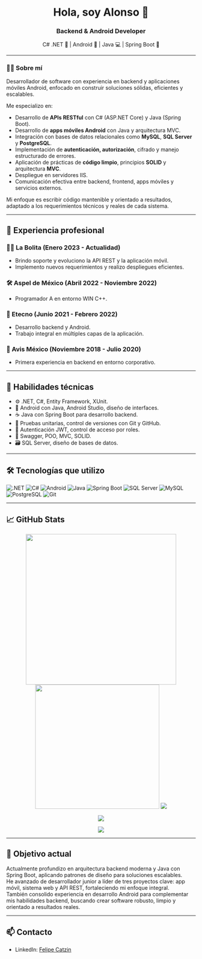 <h1 align="center">Hola, soy Alonso 👋</h1>

<h3 align="center">Backend & Android Developer</h3>

<p align="center">
  C# .NET 🚀 | Android 📱 | Java 💻 | Spring Boot 🌱
</p>

---

### 🧑‍💻 Sobre mí

Desarrollador de software con experiencia en backend y aplicaciones móviles Android, enfocado en construir soluciones sólidas, eficientes y escalables.

Me especializo en:

- Desarrollo de **APIs RESTful** con C# (ASP.NET Core) y Java (Spring Boot).
- Desarrollo de **apps móviles Android** con Java y arquitectura MVC.
- Integración con bases de datos relacionales como **MySQL**, **SQL Server** y **PostgreSQL**.
- Implementación de **autenticación, autorización**, cifrado y manejo estructurado de errores.
- Aplicación de prácticas de **código limpio**, principios **SOLID** y arquitectura **MVC**.
- Despliegue en servidores IIS.
- Comunicación efectiva entre backend, frontend, apps móviles y servicios externos.

Mi enfoque es escribir código mantenible y orientado a resultados, adaptado a los requerimientos técnicos y reales de cada sistema.

---

## 🧠 Experiencia profesional

### 👨‍💻 La Bolita (Enero 2023 - Actualidad)
- Brindo soporte y evoluciono la API REST y la aplicación móvil.
- Implemento nuevos requerimientos y realizo despliegues eficientes.

### 🛠 Aspel de México (Abril 2022 - Noviembre 2022)
- Programador A en entorno WIN C++.

### 📱 Etecno (Junio 2021 - Febrero 2022)
- Desarrollo backend y Android.
- Trabajo integral en múltiples capas de la aplicación.

### 🚗 Avis México (Noviembre 2018 - Julio 2020)
- Primera experiencia en backend en entorno corporativo.

---

## 🚀 Habilidades técnicas

- ⚙️ .NET, C#, Entity Framework, XUnit.
- 📱 Android con Java, Android Studio, diseño de interfaces.
- ☕ Java con Spring Boot para desarrollo backend.
- 🧪 Pruebas unitarias, control de versiones con Git y GitHub.
- 🔐 Autenticación JWT, control de acceso por roles.
- 🧰 Swagger, POO, MVC, SOLID.
- 🗃️ SQL Server, diseño de bases de datos.

---

## 🛠️ Tecnologías que utilizo

![.NET](https://img.shields.io/badge/-ASP.NET-512BD4?style=flat-square&logo=dotnet&logoColor=white)
![C#](https://img.shields.io/badge/-C%23-239120?style=flat-square&logo=c-sharp&logoColor=white)
![Android](https://img.shields.io/badge/-Android-3DDC84?style=flat-square&logo=android&logoColor=white)
![Java](https://img.shields.io/badge/-Java-007396?style=flat-square&logo=java&logoColor=white)
![Spring Boot](https://img.shields.io/badge/-Spring%20Boot-6DB33F?style=flat-square&logo=spring-boot&logoColor=white)
![SQL Server](https://img.shields.io/badge/-SQL%20Server-CC2927?style=flat-square&logo=microsoft-sql-server&logoColor=white)
![MySQL](https://img.shields.io/badge/-MySQL-4479A1?style=flat-square&logo=mysql&logoColor=white)
![PostgreSQL](https://img.shields.io/badge/-PostgreSQL-336791?style=flat-square&logo=postgresql&logoColor=white)
![Git](https://img.shields.io/badge/-Git-F05032?style=flat-square&logo=git&logoColor=white)

---

## 📈 GitHub Stats

<div align="center">
  <img src="https://github-readme-stats.vercel.app/api?username=fcatzin&show_icons=true&theme=github_dark" width="400" />
  <img src="https://github-readme-stats.vercel.app/api/top-langs/?username=fcatzin&layout=compact&theme=github_dark" width="330" />
  <img src="https://github-readme-streak-stats.herokuapp.com/?user=fcatzin&theme=github_dark"/>
  <p><img src="https://komarev.com/ghpvc/?username=fcatzin&label=Profile%20views&color=0e75b6&style=flat"/></p>
  <p><img src="https://github-profile-trophy.vercel.app/?username=fcatzin"/></p>
</div>

---

## 🎯 Objetivo actual

Actualmente profundizo en arquitectura backend moderna y Java con Spring Boot, aplicando patrones de diseño para soluciones escalables.  
He avanzado de desarrollador junior a líder de tres proyectos clave: app móvil, sistema web y API REST, fortaleciendo mi enfoque integral.  
También consolido experiencia en desarrollo Android para complementar mis habilidades backend, buscando crear software robusto, limpio y orientado a resultados reales.

---

## 📫 Contacto

- LinkedIn: [Felipe Catzin](https://mx.linkedin.com/in/felipe-alonso-catzin-catzin-a57068273)
